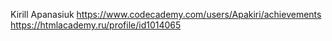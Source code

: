 Kirill Apanasiuk
https://www.codecademy.com/users/Apakiri/achievements
https://htmlacademy.ru/profile/id1014065
